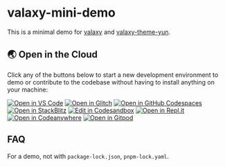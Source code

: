 # valaxy-mini-demo

This is a minimal demo for [valaxy](https://github.com/YunYouJun/valaxy) and [valaxy-theme-yun](https://github.com/YunYouJun/valaxy/tree/main/packages/valaxy-theme-yun).

## 🌏  Open in the Cloud 

Click any of the buttons below to start a new development environment to demo or contribute to the codebase without having to install anything on your machine:

[![Open in VS Code](https://img.shields.io/badge/Open%20in-VS%20Code-blue?logo=visualstudiocode)](https://vscode.dev/github/valaxyjs/valaxy-mini-demo)
[![Open in Glitch](https://img.shields.io/badge/Open%20in-Glitch-blue?logo=glitch)](https://glitch.com/edit/#!/import/github/valaxyjs/valaxy-mini-demo)
[![Open in GitHub Codespaces](https://github.com/codespaces/badge.svg)](https://codespaces.new/valaxyjs/valaxy-mini-demo)
[![Open in StackBlitz](https://developer.stackblitz.com/img/open_in_stackblitz.svg)](https://stackblitz.com/github/valaxyjs/valaxy-mini-demo)
[![Edit in Codesandbox](https://codesandbox.io/static/img/play-codesandbox.svg)](https://codesandbox.io/s/github/valaxyjs/valaxy-mini-demo)
[![Open in Repl.it](https://replit.com/badge/github/withastro/astro)](https://replit.com/github/valaxyjs/valaxy-mini-demo)
[![Open in Codeanywhere](https://codeanywhere.com/img/open-in-codeanywhere-btn.svg)](https://app.codeanywhere.com/#https://github.com/valaxyjs/valaxy-mini-demo)
[![Open in Gitpod](https://gitpod.io/button/open-in-gitpod.svg)](https://gitpod.io/#https://github.com/valaxyjs/valaxy-mini-demo)


## FAQ

For a demo, not with `package-lock.json`, `pnpm-lock.yaml`.
